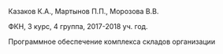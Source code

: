 Казаков К.А., Мартынов П.П., Морозова В.В.

ФКН, 3 курс, 4 группа, 2017-2018 уч. год.

Программное обеспечение комплекса складов организации

